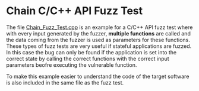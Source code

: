 # Chain C/C++ API Fuzz Test
The file [Chain_Fuzz_Test.cpp](https://github.com/ci-fuzz/CI-Fuzz-Playground/blob/main/c_cpp/api_fuzzing/chain/fuzz_targets/Chain_Fuzz_Test.cpp) is 
an example for a C/C++ API fuzz test where with every input generated by the fuzzer, <b>multiple functions</b> are called and the data coming from the fuzzer 
is used as parameters for these functions.
These types of fuzz tests are very useful if stateful applications are fuzzed. In this case the bug can only be found if the application is set into the correct state by calling the correct functions with the correct input parameters beofre executing the vulnerable function.

To make this example easier to understand the code of the target software is also included in the same file as the fuzz test.
